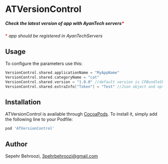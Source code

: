 # ATVersionControl

##### Check the latest version of app with AyanTech servers<span style="color:red;">*</span>


<span style="color:red;">*</span> *app should be registered in AyanTechServers*

## Usage

To configure the parameters use this:
```swift
VersionControl.shared.applicationName = "MyAppName"
VersionControl.shared.categoryName = "cat"
VersionControl.shared.version = "1.0.0" //default version is CFBundleShortVersionString
VersionControl.shared.extraInfo["Token"] = "Test" //Json object and optional
```

## Installation

ATVersionControl is available through [CocoaPods](https://cocoapods.org). To install
it, simply add the following line to your Podfile:

```ruby
pod 'ATVersionControl'
```

## Author

Sepehr  Behroozi, 3pehrbehroozi@gmail.com
